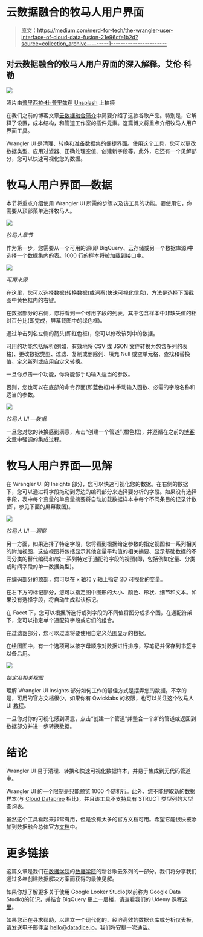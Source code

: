 # 云数据融合的牧马人用户界面

> 原文：<https://medium.com/nerd-for-tech/the-wrangler-user-interface-of-cloud-data-fusion-21e96cfe1b2d?source=collection_archive---------1----------------------->

## 对云数据融合的牧马人用户界面的深入解释。艾伦·科勒

![](img/c1721a2914cf571f84a27b5f34520bed.png)

照片由[普里西拉·杜·普里兹](https://unsplash.com/@priscilladupreez?utm_source=unsplash&utm_medium=referral&utm_content=creditCopyText)在 [Unsplash](https://unsplash.com/s/photos/cowboy-rope?utm_source=unsplash&utm_medium=referral&utm_content=creditCopyText) 上拍摄

在我们之前的博客文章[云数据融合简介](https://datadice.medium.com/introduction-to-cloud-data-fusion-1e2a3c2bf5ca)中简要介绍了这款谷歌产品。特别是，它解释了设置，成本结构，和管道工作室的插件元素。这篇博文将重点介绍牧马人用户界面工具。

Wrangler UI 是清理、转换和准备数据集的便捷界面。使用这个工具，您可以更改数据类型、应用过滤器、正确处理空值、创建新字段等。此外，它还有一个见解部分，您可以快速可视化您的数据。

# 牧马人用户界面—数据

本节将重点介绍使用 Wrangler UI 所需的步骤以及该工具的功能。要使用它，你需要从顶部菜单选择牧马人。

![](img/d4c9f4abb2e74b7dee407d25bc4be088.png)

*牧马人章节*

作为第一步，您需要从一个可用的源(即 BigQuery、云存储或另一个数据库源)中选择一个数据集内的表。1000 行的样本将被加载到接口中。

![](img/76891cefc3baba6ad293d6cba49e5b17.png)

*可用来源*

在这里，您可以选择数据(转换数据)或洞察(快速可视化信息)，方法是选择下面截图中黄色框内的右键。

在数据部分的右侧，您将看到一个可用字段的列表，其中包含样本中非缺失值的相对百分比(即完成，屏幕截图中的绿色框)。

通过单击列名左侧的箭头(即红色框)，您可以修改该列中的数据。

可用的功能包括解析(例如，有效地将 CSV 或 JSON 文件转换为包含多列的表格)、更改数据类型、过滤、复制或删除列、填充 Null 或空单元格、查找和替换值、定义新列或应用自定义转换。

一旦你点击一个功能，你将能够手动输入适当的参数。

否则，您也可以在底部的命令界面(即蓝色框)中手动输入函数、必需的字段名称和适当的参数。

![](img/3f8bd3ae2516cf3bf6cfa56e3569382b.png)

*牧马人 UI —数据*

一旦您对您的转换感到满意，点击“创建一个管道”(橙色框)，并遵循在之前的[博客文章](https://datadice.medium.com/introduction-to-cloud-data-fusion-1e2a3c2bf5ca)中强调的集成过程。

# 牧马人用户界面—见解

在 Wrangler UI 的 Insights 部分，您可以快速可视化您的数据。在右侧的数据下，您可以通过将字段拖动到旁边的编码部分来选择要分析的字段。如果没有选择字段，表中每个变量的单变量摘要将自动加载数据样本中每个不同条目的记录计数(即，参见下面的屏幕截图)。

![](img/dd37b7f912642d525740aff116cf083f.png)

*牧马人 UI —洞察*

另一方面，如果选择了特定字段，您将看到根据给定参数的指定视图和一系列相关的附加视图，这些视图将包括显示其他变量平均值的相关摘要、显示基础数据的不同分类的替代编码和/或一系列特定于通配符字段的视图(即，包括例如定量、分类或时间字段的单一数据类型)。

在编码部分的顶部，您可以在 x 轴和 y 轴上指定 2D 可视化的变量。

在右下方的标记部分，您可以指定图中图形的大小、颜色、形状、细节和文本。如果没有选择字段，将自动生成默认标记。

在 Facet 下，您可以根据所选行或列字段的不同值将图分成多个图，在通配符架下，您可以指定单个通配符字段或它们的组合。

在过滤器部分，您可以过滤将要使用自定义范围显示的数据。

在绘图图中，有一个选项可以按字母顺序对数据进行排序，写笔记并保存到书签中以备后用。

![](img/eaafb7e5dea86332da82571e26471545.png)

*指定及相关视图*

理解 Wrangler UI Insights 部分如何工作的最佳方式是摆弄您的数据。不幸的是，可用的官方文档很少。如果你有 Qwicklabs 的权限，也可以关注这个牧马人 UI [教程](https://www.qwiklabs.com/focuses/12364?parent=catalog)。

一旦你对你的可视化感到满意，点击“创建一个管道”并整合一个新的管道或返回到数据部分并进一步转换数据。

# 结论

Wrangler UI 易于清理、转换和快速可视化数据样本，并易于集成到无代码管道中。

Wrangler UI 的一个限制是只能预览 1000 个随机行。此外，您不能提取新的数据样本(与 [Cloud Dataprep](/data-school/introduction-to-cloud-dataprep-c4b79574d1d5) 相比)，并且该工具不支持具有 STRUCT 类型列的大型查询表。

虽然这个工具看起来非常有用，但是没有太多的官方文档可用。希望它能很快被添加到数据融合总体官方[文档](https://cloud.google.com/data-fusion)中。

# 更多链接

这篇文章是我们在[数据学院](https://medium.com/data-school)的[数据学院](https://www.datadice.io/)的新谷歌云系列的一部分。我们将分享我们通过多年创建数据解决方案而获得的最佳见解。

如果你想了解更多关于使用 Google Looker Studio(以前称为 Google Data Studio)的知识，并结合 BigQuery 更上一层楼，请查看我们的 Udemy 课程[这里](https://www.udemy.com/course/bigquery-data-studio-grundlagen/?referralCode=49926397EAA98EEE3F48)。

如果您正在寻求帮助，以建立一个现代化的、经济高效的数据仓库或分析仪表板，请发送电子邮件至 hello@datadice.io，我们将安排一次通话。